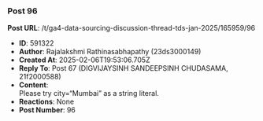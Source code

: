 ### Post 96
**Post URL**: /t/ga4-data-sourcing-discussion-thread-tds-jan-2025/165959/96
- **ID**: 591322
- **Author**: Rajalakshmi Rathinasabhapathy (23ds3000149)
- **Created At**: 2025-02-06T19:53:06.705Z
- **Reply To**: Post 67 (DIGVIJAYSINH SANDEEPSINH CHUDASAMA, 21f2000588)
- **Content**:  
  Please try city=“Mumbai” as a string literal.
- **Reactions**: None
- **Post Number**: 96

